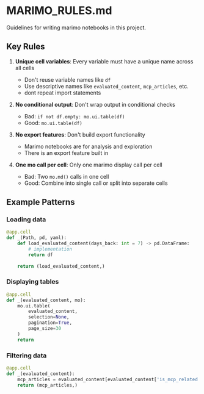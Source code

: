 # MARIMO_RULES.md

Guidelines for writing marimo notebooks in this project.

## Key Rules

1. **Unique cell variables**: Every variable must have a unique name across all cells
   - Don't reuse variable names like `df` 
   - Use descriptive names like `evaluated_content`, `mcp_articles`, etc.
   - dont repeat import statements

2. **No conditional output**: Don't wrap output in conditional checks
   - Bad: `if not df.empty: mo.ui.table(df)`
   - Good: `mo.ui.table(df)`

3. **No export features**: Don't build export functionality
   - Marimo notebooks are for analysis and exploration
   - There is an export feature built in

4. **One mo call per cell**: Only one marimo display call per cell
   - Bad: Two `mo.md()` calls in one cell
   - Good: Combine into single call or split into separate cells


## Example Patterns

### Loading data
```python
@app.cell
def _(Path, pd, yaml):
    def load_evaluated_content(days_back: int = 7) -> pd.DataFrame:
        # implementation
        return df
    
    return (load_evaluated_content,)
```

### Displaying tables
```python
@app.cell
def _(evaluated_content, mo):
    mo.ui.table(
        evaluated_content,
        selection=None,
        pagination=True,
        page_size=30
    )
    return
```

### Filtering data
```python
@app.cell
def _(evaluated_content):
    mcp_articles = evaluated_content[evaluated_content['is_mcp_related']].copy()
    return (mcp_articles,)
```